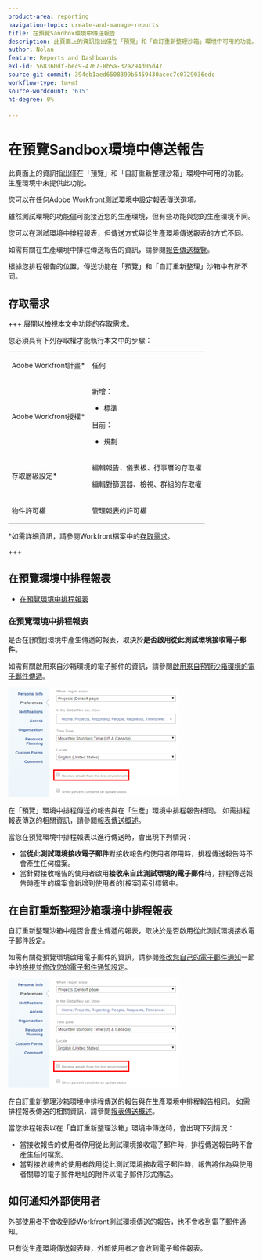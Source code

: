 ```yaml
---
product-area: reporting
navigation-topic: create-and-manage-reports
title: 在預覽Sandbox環境中傳送報告
description: 此頁面上的資訊指出僅在「預覽」和「自訂重新整理沙箱」環境中可用的功能。 生產環境中未提供此功能。
author: Nolan
feature: Reports and Dashboards
exl-id: 568360df-bec9-4767-8b5a-32a294d05d47
source-git-commit: 394eb1aed6508399b6459430acec7c0729036edc
workflow-type: tm+mt
source-wordcount: '615'
ht-degree: 0%

---
```


# 在預覽Sandbox環境中傳送報告

<!-- Audited: 11/2024 -->

此頁面上的資訊指出僅在「預覽」和「自訂重新整理沙箱」環境中可用的功能。 生產環境中未提供此功能。

您可以在任何Adobe Workfront測試環境中設定報表傳送選項。

<!--
<p data-mc-conditions="QuicksilverOrClassic.Draft mode">For information about the Workfront test environments, see the "Workfront Testing Environments" section. (NOTE:&nbsp;drafted - link this section)</p>
-->

雖然測試環境的功能儘可能接近您的生產環境，但有些功能與您的生產環境不同。

您可以在測試環境中排程報表，但傳送方式與從生產環境傳送報表的方式不同。

如需有關在生產環境中排程傳送報告的資訊，請參閱[報告傳送概覽](../../../reports-and-dashboards/reports/creating-and-managing-reports/set-up-report-deliveries.md)。

根據您排程報告的位置，傳送功能在「預覽」和「自訂重新整理」沙箱中有所不同。

## 存取需求

+++ 展開以檢視本文中功能的存取需求。

您必須具有下列存取權才能執行本文中的步驟：

<table style="table-layout:auto"> 
 <col> 
 <col> 
 <tbody> 
  <tr> 
   <td role="rowheader">Adobe Workfront計畫*</td> 
   <td> <p>任何</p> </td> 
  </tr> 
  <tr> 
   <td role="rowheader">Adobe Workfront授權*</td> 
      <td> 
      <p>新增：</p>
         <ul>
         <li><p>標準</p></li>
         </ul>
      <p>目前：</p>
         <ul>
         <li><p>規劃</p></li>
         </ul>
   </td>
  </tr> 
  <tr> 
   <td role="rowheader">存取層級設定*</td> 
   <td> <p>編輯報告、儀表板、行事曆的存取權</p> <p>編輯對篩選器、檢視、群組的存取權</p></td> 
  </tr> 
  <tr> 
   <td role="rowheader">物件許可權</td> 
   <td> <p>管理報表的許可權</p></td> 
  </tr> 
 </tbody> 
</table>

*如需詳細資訊，請參閱Workfront檔案中的[存取需求](/help/quicksilver/administration-and-setup/add-users/access-levels-and-object-permissions/access-level-requirements-in-documentation.md)。

+++

## 在預覽環境中排程報表

* [在預覽環境中排程報表](#schedule-reports-in-the-preview-environment)

### 在預覽環境中排程報表

是否在[預覽]環境中產生傳遞的報表，取決於&#x200B;**是否啟用從此測試環境接收電子郵件**。

如需有關啟用來自沙箱環境的電子郵件的資訊，請參閱[啟用來自預覽沙箱環境的電子郵件傳遞](../../../workfront-basics/using-notifications/enable-delivery-emails-from-preview-sandbox-environment.md)。

![](assets/receive-emails-from-sandbox-setting-edit-350x223.png)

在「預覽」環境中排程傳送的報告與在「生產」環境中排程報告相同。 如需排程報表傳送的相關資訊，請參閱[報表傳送概述](../../../reports-and-dashboards/reports/creating-and-managing-reports/set-up-report-deliveries.md)。

當您在預覽環境中排程報表以進行傳送時，會出現下列情況：

* 當&#x200B;**從此測試環境接收電子郵件**&#x200B;對接收報告的使用者停用時，排程傳送報告時不會產生任何檔案。
* 當針對接收報告的使用者啟用&#x200B;**接收來自此測試環境的電子郵件**&#x200B;時，排程傳送報告時產生的檔案會新增到使用者的[檔案]索引標籤中。

## 在自訂重新整理沙箱環境中排程報表

自訂重新整理沙箱中是否會產生傳遞的報表，取決於是否啟用從此測試環境接收電子郵件設定。

如需有關從預覽環境啟用電子郵件的資訊，請參閱[修改您自己的電子郵件通知](../../../workfront-basics/using-notifications/activate-or-deactivate-your-own-event-notifications.md)一節中的[檢視並修改您的電子郵件通知設定](../../../workfront-basics/using-notifications/activate-or-deactivate-your-own-event-notifications.md#view)。

![](assets/receive-emails-from-sandbox-setting-edit-350x223.png)

在自訂重新整理沙箱環境中排程傳送的報告與在生產環境中排程報告相同。 如需排程報表傳送的相關資訊，請參閱[報表傳送概述](../../../reports-and-dashboards/reports/creating-and-managing-reports/set-up-report-deliveries.md)。

當您排程報表以在「自訂重新整理沙箱」環境中傳送時，會出現下列情況：

* 當接收報告的使用者停用從此測試環境接收電子郵件時，排程傳送報告時不會產生任何檔案。
* 當對接收報告的使用者啟用從此測試環境接收電子郵件時，報告將作為與使用者關聯的電子郵件地址的附件以電子郵件形式傳送。

## 如何通知外部使用者

外部使用者不會收到從Workfront測試環境傳送的報告，也不會收到電子郵件通知。

只有從生產環境傳送報表時，外部使用者才會收到電子郵件報表。
